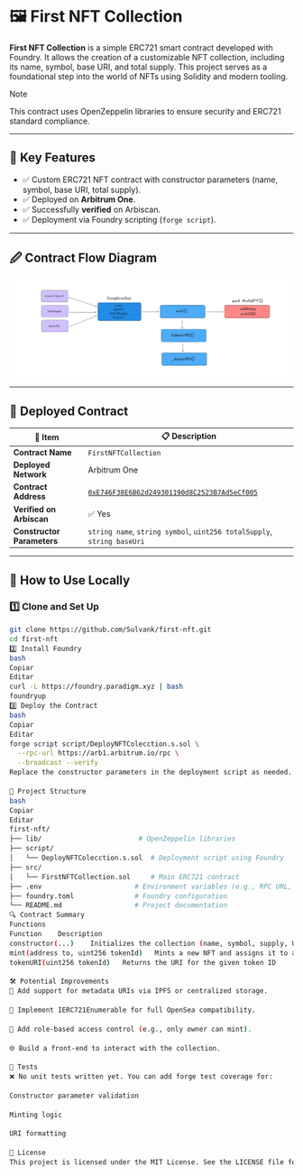 # 🖼️ First NFT Collection

**First NFT Collection** is a simple ERC721 smart contract developed with Foundry. It allows the creation of a customizable NFT collection, including its name, symbol, base URI, and total supply. This project serves as a foundational step into the world of NFTs using Solidity and modern tooling.

> [!NOTE]
> This contract uses OpenZeppelin libraries to ensure security and ERC721 standard compliance.

---

## 🔹 Key Features

- ✅ Custom ERC721 NFT contract with constructor parameters (name, symbol, base URI, total supply).
- ✅ Deployed on **Arbitrum One**.
- ✅ Successfully **verified** on Arbiscan.
- ✅ Deployment via Foundry scripting (`forge script`).

---

## 🖉 Contract Flow Diagram

![First NFT Flow Diagram](https://github.com/Sulvank/first-nft/blob/main/diagrams/first_nft_flow.png)

---

## 📄 Deployed Contract

| 🔧 Item                  | 📋 Description                                                                 |
|--------------------------|---------------------------------------------------------------------------------|
| **Contract Name**        | `FirstNFTCollection`                                                           |
| **Deployed Network**     | Arbitrum One                                                                   |
| **Contract Address**     | [`0xE746F38E6B62d249301190d8C2523B7Ad5eCf005`](https://arbiscan.io/address/0xE746F38E6B62d249301190d8C2523B7Ad5eCf005) |
| **Verified on Arbiscan**| ✅ Yes                                                                          |
| **Constructor Parameters** | `string name`, `string symbol`, `uint256 totalSupply`, `string baseUri`      |

---

## 🚀 How to Use Locally

### 1️⃣ Clone and Set Up

```bash
git clone https://github.com/Sulvank/first-nft.git
cd first-nft
2️⃣ Install Foundry
bash
Copiar
Editar
curl -L https://foundry.paradigm.xyz | bash
foundryup
3️⃣ Deploy the Contract
bash
Copiar
Editar
forge script script/DeployNFTColecction.s.sol \
  --rpc-url https://arb1.arbitrum.io/rpc \
  --broadcast --verify
Replace the constructor parameters in the deployment script as needed.

🧠 Project Structure
bash
Copiar
Editar
first-nft/
├── lib/                        # OpenZeppelin libraries
├── script/
│   └── DeployNFTColecction.s.sol  # Deployment script using Foundry
├── src/
│   └── FirstNFTCollection.sol     # Main ERC721 contract
├── .env                       # Environment variables (e.g., RPC URL, private key)
├── foundry.toml               # Foundry configuration
└── README.md                  # Project documentation
🔍 Contract Summary
Functions
Function	Description
constructor(...)	Initializes the collection (name, symbol, supply, URI)
mint(address to, uint256 tokenId)	Mints a new NFT and assigns it to a user
tokenURI(uint256 tokenId)	Returns the URI for the given token ID

🛠️ Potential Improvements
🎨 Add support for metadata URIs via IPFS or centralized storage.

🔄 Implement IERC721Enumerable for full OpenSea compatibility.

🔐 Add role-based access control (e.g., only owner can mint).

🌐 Build a front-end to interact with the collection.

🧪 Tests
❌ No unit tests written yet. You can add forge test coverage for:

Constructor parameter validation

Minting logic

URI formatting

📜 License
This project is licensed under the MIT License. See the LICENSE file for details.